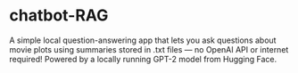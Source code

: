 # chatbot-RAG
A simple local question-answering app that lets you ask questions about movie plots using summaries stored in .txt files — no OpenAI API or internet required! Powered by a locally running GPT-2 model from Hugging Face.
